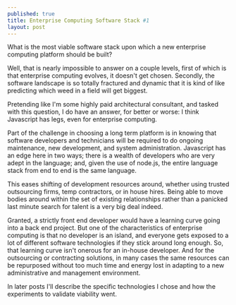 ```yaml
---
published: true
title: Enterprise Computing Software Stack #1
layout: post
---
```

What is the most viable software stack upon which a new enterprise computing platform should be built?

Well, that is nearly impossible to answer on a couple levels, first of which is that enterprise computing evolves,  it doesn't get chosen.  Secondly, the software landscape is so totally fractured and dynamic that it is kind of like predicting which weed in a field will get biggest.

Pretending like I'm some highly paid architectural consultant, and tasked with this question, I do have an answer, for better or worse: I think Javascript has legs, even for enterprise computing.

Part of the challenge in choosing a long term platform is in knowing that software developers and technicians will be required to do ongoing maintenance, new development, and system administration.  Javascript has an edge here in two ways;  there is a wealth of developers who are very adept in the language; and, given the use of node.js, the entire language stack from end to end is the same language.  

This eases shifting of development resources around, whether using trusted outsourcing firms, temp contractors, or in house hires.  Being able to move bodies around within the set of existing relationships rather than a panicked last minute search for talent is a very big deal indeed.

Granted, a strictly front end developer would have a learning curve going into a back end project.  But one of the characteristics of enterprise computing is that no developer is an island, and everyone gets exposed to a lot of different software technologies if they stick around long enough.  So, that learning curve isn't onerous for an in-house developer.  And for the outsourcing or contracting solutions, in many cases the same resources can be repurposed without too much time and energy lost in adapting to a new administrative and management environment.

In later posts I'll describe the specific technologies I chose and how the experiments to validate viability went.